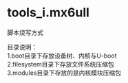 # tools_i.mx6ull
脚本烧写方式

目录说明：   
1.boot目录下存放设备树、内核与U-boot   
2.filesystem目录下存放文件系统压缩包   
3.modules目录下存放的是内核模块压缩包   